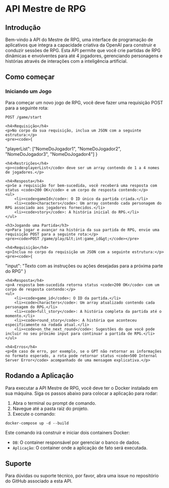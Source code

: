 <h1>API Mestre de RPG</h1>

<section>
    <h2>Introdução</h2>
    <p>Bem-vindo à API do Mestre de RPG, uma interface de programação de aplicativos que integra a capacidade criativa da OpenAI para construir e conduzir sessões de RPG. Esta API permite que você crie partidas de RPG dinâmicas e envolventes para até 4 jogadores, gerenciando personagens e histórias através de interações com a inteligência artificial.</p>
</section>

<section>
    <h2>Como começar</h2>
    <h3>Iniciando um Jogo</h3>
    <p>Para começar um novo jogo de RPG, você deve fazer uma requisição POST para a seguinte rota:</p>
    <pre><code>POST /game/start</code></pre>
    
    <h4>Requisição</h4>
    <p>No corpo da sua requisição, inclua um JSON com a seguinte estrutura:</p>
    <pre><code>{
  "playerList": ["NomeDoJogador1", "NomeDoJogador2", "NomeDoJogador3", "NomeDoJogador4"]
}</code></pre>
    
    <h4>Restrições</h4>
    <p><code>playerList</code> deve ser um array contendo de 1 a 4 nomes de jogadores.</p>
    
    <h4>Resposta</h4>
    <p>Se a requisição for bem-sucedida, você receberá uma resposta com status <code>200 OK</code> e um corpo de resposta contendo:</p>
    <ul>
        <li><code>gameId</code>: O ID único da partida criada.</li>
        <li><code>characters</code>: Um array contendo cada personagem do RPG associado aos jogadores fornecidos.</li>
        <li><code>story</code>: A história inicial do RPG.</li>
    </ul>

    <h3>Jogando uma Partida</h3>
    <p>Para jogar e avançar na história da sua partida de RPG, envie uma requisição POST para a seguinte rota:</p>
    <pre><code>POST /game/play/&lt;int:game_id&gt;</code></pre>
    
    <h4>Requisição</h4>
    <p>Inclua no corpo da requisição um JSON com a seguinte estrutura:</p>
    <pre><code>{
  "input": "Texto com as instruções ou ações desejadas para a próxima parte do RPG"
}</code></pre>
    
    <h4>Resposta</h4>
    <p>A resposta bem-sucedida retorna status <code>200 OK</code> com um corpo de resposta contendo:</p>
    <ul>
        <li><code>game_id</code>: O ID da partida.</li>
        <li><code>characters</code>: Um array atualizado contendo cada personagem do RPG.</li>
        <li><code>full_story</code>: A história completa da partida até o momento.</li>
        <li><code>round_story</code>: A história que aconteceu especificamente na rodada atual.</li>
        <li><code>on_the_next_round</code>: Sugestões do que você pode incluir no seu próximo input para continuar a partida de RPG.</li>
    </ul>

    <h4>Erros</h4>
    <p>Em caso de erro, por exemplo, se o GPT não retornar as informações no formato esperado, a rota pode retornar status <code>500 Internal Server Error</code> acompanhado de uma mensagem explicativa.</p>
</section>

<section>
    <h2>Rodando a Aplicação</h2>
    <p>Para executar a API Mestre de RPG, você deve ter o Docker instalado em sua máquina. Siga os passos abaixo para colocar a aplicação para rodar:</p>
    <ol>
        <li>Abra o terminal ou prompt de comando.</li>
        <li>Navegue até a pasta raiz do projeto.</li>
        <li>Execute o comando:</li>
    </ol>
    <pre><code>docker-compose up -d --build</code></pre>
    <p>Este comando irá construir e iniciar dois containers Docker:</p>
    <ul>
        <li><code>DB</code>: O container responsável por gerenciar o banco de dados.</li>
        <li><code>Aplicação</code>: O container onde a aplicação de fato será executada.</li>
    </ul>
</section>

<section>
    <h2>Suporte</h2>
    <p>Para dúvidas ou suporte técnico, por favor, abra uma issue no repositório do GitHub associado a esta API.</p>
</section>
